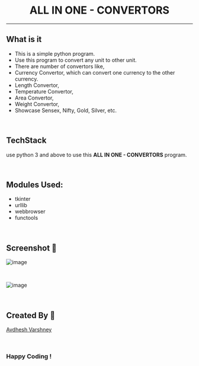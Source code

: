 <h1 align="center">ALL IN ONE - CONVERTORS</h1>

_______________________________________________________________________

## What is it

- This is a simple python program.
- Use this program to convert any unit to other unit.
- There are number of convertors like, 
- Currency Convertor, which can convert one currency to the other currency.
- Length Convertor, 
- Temperature Convertor,
- Area Convertor,
- Weight Convertor,
- Showcase Sensex, Nifty, Gold, Silver, etc.

<br>

## TechStack

use python 3 and above to use this **ALL IN ONE - CONVERTORS** program.

<br>

## Modules Used:

- tkinter
- urllib
- webbrowser
- functools

<br>

## Screenshot 📸

![image](https://github.com/avinashkranjan/Amazing-Python-Scripts/assets/114330097/5dd613aa-c639-49be-8a66-aa0b6afde85b)

<br>

![image](https://github.com/avinashkranjan/Amazing-Python-Scripts/assets/114330097/7cccb8e9-cc21-4083-9eac-09efbae5d40c)

<br>

## Created By 👦

[Avdhesh Varshney](https://github.com/Avdhesh-Varshney)

<br>

### Happy Coding !
